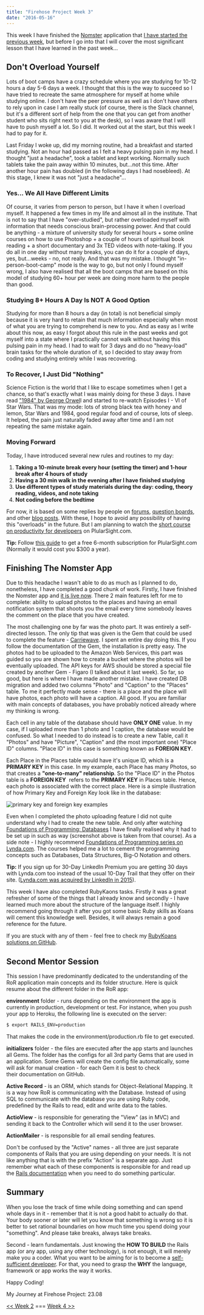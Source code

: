 ```yaml
---
title: "Firehose Project Week 3"
date: "2016-05-16"
---
```


This week I have finished the [Nomster](https://nomster-aleks-gorbenko.herokuapp.com) application that [I have started the previous week](http://localhost/firehose-project-week-2/), but before I go into that I will cover the most significant lesson that I have learned in the past week...

## Don't Overload Yourself

Lots of boot camps have a crazy schedule where you are studying for 10-12 hours a day 5-6 days a week. I thought that this is the way to succeed so I have tried to recreate the same atmosphere for myself at home while studying online. I don't have the peer pressure as well as I don't have others to rely upon in case I am really stuck (of course, there is the Slack channel, but it's a different sort of help from the one that you can get from another student who sits right next to you at the desk), so I was aware that I will have to push myself a lot. So I did. It worked out at the start, but this week I had to pay for it.

Last Friday I woke up, did my morning routine, had a breakfast and started studying. Not an hour had passed as I felt a heavy pulsing pain in my head. I thought "just a headache", took a tablet and kept working. Normally such tablets take the pain away within 10 minutes, but...not this time. After another hour pain has doubled (in the following days I had nosebleed). At this stage, I knew it was not "just a headache"...

### Yes... We All Have Different Limits

Of course, it varies from person to person, but I have it when I overload myself. It happened a few times in my life and almost all in the institute. That is not to say that I have "over-studied", but rather overloaded myself with information that needs conscious brain-processing power. And that could be anything - a mixture of university study for several hours + some online courses on how to use Photoshop + a couple of hours of spiritual book reading + a short documentary and 3x TED videos with note-taking. If you do all in one day without many breaks, you can do it for a couple of days, yes, but...weeks - no, not really. And that was my mistake. I thought "in-person-boot-camp" mode is the way to go, but not only I found myself wrong, I also have realised that all the boot camps that are based on this model of studying 60+ hour per week are doing more harm to the people than good.

### Studying 8+ Hours A Day Is NOT A Good Option

Studying for more than 8 hours a day (in total) is not beneficial simply because it is very hard to retain that much information especially when most of what you are trying to comprehend is new to you. And as easy as I write about this now, as easy I forgot about this rule in the past weeks and got myself into a state where I practically cannot walk without having this pulsing pain in my head. I had to wait for 3 days and do no "heavy-load" brain tasks for the whole duration of it, so I decided to stay away from coding and studying entirely while I was recovering.

### To Recover, I Just Did "Nothing"

Science Fiction is the world that I like to escape sometimes when I get a chance, so that's exactly what I was mainly doing for these 3 days. I have read ["1984" by George Orwel](http://www.amazon.com/Animal-Farm-1984-George-Orwell/dp/0151010269?ie=UTF8&keywords=1984&qid=1463660868&ref_=sr_1_2&sr=8-2)l and started to re-watch Episodes I - VI of Star Wars. That was my mode: lots of strong black tea with honey and lemon, Star Wars and 1984, good regular food and of course, lots of sleep. It helped, the pain just naturally faded away after time and I am not repeating the same mistake again.

### Moving Forward

Today, I have introduced several new rules and routines to my day:

1. **Taking a 10-minute break every hour (setting the timer) and 1-hour break after 4 hours of study**
2. **Having a 30 min walk in the evening after I have finished studying**
3. **Use different types of study materials during the day: coding, theory reading, videos, and note taking**
4. **Not coding before the bedtime**

For now, it is based on some replies by people on [forums](http://forums.studentdoctor.net/threads/tips-for-studying-for-long-periods-of-time.762218/), [question boards](http://productivity.stackexchange.com/questions/5113/how-to-study-long-hours-without-being-burnt-out-or-getting-bored), and other [blog posts](https://www.examtime.com/blog/study-hacks/). With these, I hope to avoid any possibility of having this "overloads" in the future. But I am planning to watch the [short course on productivity for developers](https://app.pluralsight.com/library/courses/productivity-tips-busy-tech-professional/table-of-contents) on PlularSight.com.

**Tip:** Follow [this guide](https://absolute-sharepoint.com/2015/12/free-pluralsight-6-month-subscription.html) to get a free 6-month subscription for PlularSight.com (Normally it would cost you $300 a year).

## Finishing The Nomster App

Due to this headache I wasn't able to do as much as I planned to do, nonetheless, I have completed a good chunk of work. Firstly, I have finished the Nomster app and [it is live now](https://nomster-aleks-gorbenko.herokuapp.com). There 2 main features left for me to complete: ability to upload photos to the places and having an email notification system that shoots you the email every time somebody leaves the comment on the place that you have created.

The most challenging one by far was the photo part. It was entirely a self-directed lesson. The only tip that was given is the Gem that could be used to complete the feature - [Carriewave](https://github.com/carrierwaveuploader/carrierwave). I spent an entire day doing this. If you follow the documentation of the Gem, the installation is pretty easy. The photos had to be uploaded to the Amazon Web Services, this part was guided so you are shown how to create a bucket where the photos will be eventually uploaded. The API keys for AWS should be stored a special file created by another Gem - Figaro (I talked about it last week). So far, so good, but here is where I have made another mistake. I have created DB migration and added two columns "Photo" and "Caption" to the "Places" table. To me it perfectly made sense - there is a place and the place will have photos, each photo will have a caption. All good. If you are familiar with main concepts of databases, you have probably noticed already where my thinking is wrong.

Each cell in any table of the database should have **ONLY ONE** value. In my case, if I uploaded more than 1 photo and 1 caption, the database would be confused. So what I needed to do instead is to create a new Table, call it "Photos" and have "Picture", "Caption" and (the most important one) "Place ID" columns. "Place ID" in this case is something known as **FOREIGN KEY**.

Each Place in the Places table would have it's unique ID, which is a ****PRIMARY KEY**** in this case. In my example, each Place has many Photos, so that creates a **"one-to-many" relationship**. So the "Place ID" in the Photos table is a **FOREIGN KEY**  refers to the **PRIMARY KEY** in Places table. Hence, each photo is associated with the correct place. Here is a simple illustration of how Primary Key and Foreign Key look like in the database:

![primary key and foreign key examples](/images/primary-key-and-foreign-key-examples-1024x661.png)

Even when I completed the photo uploading feature I did not quite understand why I had to create the new table. And only after watching [Foundations of Programming: Databases](http://www.lynda.com/Access-tutorials/Foundations-Programming-Databases/412845-2.html) I have finally realised why it had to be set up in such as way (screenshot above is taken from that course). As a side note - I highly recommend [Foundations of Programming series on Lynda.com](http://lynda.com). The courses helped me a lot to cement the programming concepts such as Databases, Data Structures, Big-O Notation and others.

**Tip:** If you sign up for 30-Day LinkedIn Premium you are getting 30 days with Lynda.com too instead of the usual 10-Day Trail that they offer on their site. ([Lynda.com was acquired by LinkedIn in 2015](http://www.recode.net/2015/4/9/11561324/three-reasons-linkedin-broke-the-bank-for-lynda-com)).

This week I have also completed RubyKaons tasks. Firstly it was a great refresher of some of the things that I already know and secondly - I have learned much more about the structure of the language itself. I highly recommend going through it after you got some basic Ruby skills as Koans will cement this knowledge well. Besides, it will always remain a good reference for the future.

If you are stuck with any of them - feel free to check my [RubyKoans solutions on GitHub](https://github.com/aleksgorbenko/ruby_koans).

## Second Mentor Session

This session I have predominantly dedicated to the understanding of the RoR application main concepts and its folder structure. Here is quick resume about the different folder in the RoR app:

**environment** folder - runs depending on the environment the app is currently in production, development or test. For instance, when you push your app to Heroku, the following line is executed on the server:

```bash
$ export RAILS_ENV=production
```

That makes the code in the environment/production.rb file to get executed.

**initializers** folder - the files are executed after the app starts and launches all Gems. The folder has the configs for all 3rd party Gems that are used in an application. Some Gems will create the config file automatically, some will ask for manual creation - for each Gem it is best to check their documentation on GitHub.

**Active Record** - is an ORM, which stands for Object-Relational Mapping. It is a way how RoR is communicating with the Database. Instead of using SQL to communicate with the database you are using Ruby code, predefined by the Rails to read, edit and write data to the tables.

**ActioView** - is responsible for generating the "View" (as in MVC) and sending it back to the Controller which will send it to the user browser.

**ActionMailer** - is responsible for all email sending features.

Don't be confused by the "Active" names - all three are just separate components of Rails that you are using depending on your needs. It is not like anything that is with the prefix "Action" is a separate app. Just remember what each of these components is responsible for and read up the [Rails documentation](http://guides.rubyonrails.org/) when you need to do something particular.

## Summary

When you lose the track of time while doing something and can spend whole days in it - remember that it is not a good habit to actually do that. Your body sooner or later will let you know that something is wrong so it is better to set rational boundaries on how much time you spend doing your "something". And please take breaks, always take breaks.

Second - learn fundamentals. Just knowing the **HOW TO BUILD** the Rails app (or any app, using any other technology), is not enough, it will merely make you a coder. What you want to be aiming for is to become a [self-sufficient developer](http://blog.thefirehoseproject.com/posts/learn-to-code-and-be-self-reliant/). For that, you need to grasp the **WHY** the language, framework or app works the way it works.

Happy Coding!

My Journey at Firehose Project: 23.08

[<< Week 2](http://localhost/firehose-project-week-2/) === [Week 4 >>](http://localhost/firehose-project-week-4/)
